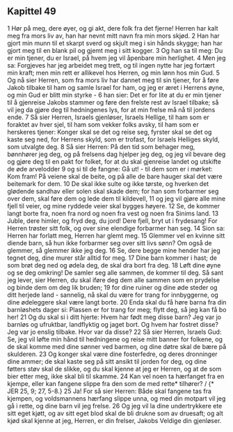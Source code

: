 ## Kapittel 49

1 Hør på meg, dere øyer, og gi akt, dere folk fra det fjerne! Herren har kalt meg fra mors liv av, han har nevnt mitt navn fra min mors skjød.
2 Han har gjort min munn til et skarpt sverd og skjult meg i sin hånds skygge; han har gjort meg til en blank pil og gjemt meg i sitt kogger.
3 Og han sa til meg: Du er min tjener, du er Israel, på hvem jeg vil åpenbare min herlighet.
4 Men jeg sa: Forgjeves har jeg arbeidet meg trett, og til ingen nytte har jeg fortært min kraft; men min rett er allikevel hos Herren, og min lønn hos min Gud.
5 Og nå sier Herren, som fra mors liv har dannet meg til sin tjener, for å føre Jakob tilbake til ham og samle Israel for ham, og jeg er æret i Herrens øyne, og min Gud er blitt min styrke -
6 han sier: Det er for lite at du er min tjener til å gjenreise Jakobs stammer og føre den frelste rest av Israel tilbake; så vil jeg da gjøre deg til hedningenes lys, for at min frelse må nå til jordens ende.
7 Så sier Herren, Israels gjenløser, Israels Hellige, til ham som er foraktet av hver sjel, til ham som vekker folks avsky, til ham som er herskeres tjener: Konger skal se det og reise seg, fyrster skal se det og kaste seg ned, for Herrens skyld, som er trofast, for Israels Helliges skyld, som utvalgte deg.
8 Så sier Herren: På den tid som behager meg, bønnhører jeg deg, og på frelsens dag hjelper jeg deg, og jeg vil bevare deg og gjøre deg til en pakt for folket, for at du skal gjenreise landet og utskifte de øde arvelodder
9 og si til de fangne: Gå ut! - til dem som er i mørket: Kom fram! På veiene skal de beite, og på alle de bare hauger skal det være beitemark for dem.
10 De skal ikke sulte og ikke tørste, og hverken det glødende sandhav eller solen skal skade dem; for han som forbarmer seg over dem, skal føre dem og lede dem til kildevell,
11 og jeg vil gjøre alle mine fjell til veier, og mine ryddede veier skal bygges høyere.
12 Se, de kommer langt borte fra, noen fra nord og noen fra vest og noen fra Sinims land.
13 Juble, dere himler, og fryd deg, du jord! Dere fjell, bryt ut i frydesang! For Herren trøster sitt folk, og over sine elendige forbarmer han seg.
14 Sion sa: Herren har forlatt meg, Herren har glemt meg.
15 Glemmer vel en kvinne sitt diende barn, så hun ikke forbarmer seg over sitt livs sønn? Om også de glemmer, så glemmer ikke jeg deg.
16 Se, dere begge mine hender har jeg tegnet deg, dine murer står alltid for meg.
17 Dine barn kommer i hast; de som brøt deg ned og ødela deg, de skal dra bort fra deg.
18 Løft dine øyne og se deg omkring! De samler seg alle sammen, de kommer til deg. Så sant jeg lever, sier Herren, du skal iføre deg dem alle sammen som en prydelse og binde dem om deg lik bruden;
19 for dine ruiner og dine øde steder og ditt herjede land - sannelig, nå skal du være for trang for innbyggerne, og dine ødeleggere skal være langt borte.
20 Enda skal du få høre barna fra din barnløshets dager si: Plassen er for trang for meg; flytt deg, så jeg kan få bo her!
21 Og du skal si i ditt hjerte: Hvem har født meg disse barn? Jeg var jo barnløs og ufruktbar, landflyktig og jaget bort. Og hvem har fostret disse? Jeg var jo enslig tilbake. Hvor var da disse?
22 Så sier Herren, Israels Gud: Se, jeg vil løfte min hånd til hedningene og reise mitt banner for folkene, og de skal komme med dine sønner ved barmen, og dine døtre skal de bære på skulderen.
23 Og konger skal være dine fosterfedre, og deres dronninger dine ammer; de skal kaste seg på sitt ansikt til jorden for deg, og dine føtters støv skal de slikke, og du skal kjenne at jeg er Herren, og at de som bier etter meg, ikke skal bli til skamme.
24 Kan vel noen ta hærfanget fra en kjempe, eller kan fangene slippe fra den som de med rette* tilhører? / {* JER 25, 9; 27, 5-8.}
25 Ja! For så sier Herren: Både skal fangene tas fra kjempen, og voldsmannens hærfang slippe unna, og med din motpart vil jeg gå i rette, og dine barn vil jeg frelse.
26 Og jeg vil la dine undertrykkere ete sitt eget kjøtt, og av sitt eget blod skal de bli drukne som av druesaft; og alt kjød skal kjenne at jeg, Herren, er din frelser, Jakobs Veldige din gjenløser.

